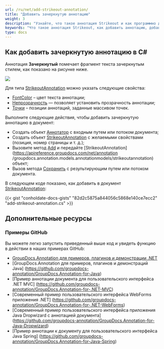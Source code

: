 ```yaml
---
url: /ru/net/add-strikeout-annotation/
title: "Добавить зачеркнутую аннотацию"
weight: 3
description: "Узнайте, что такое аннотация Strikeout и как программно добавить ее в документ с помощью API GroupDocs.Annotation, который является частью Conholdate.Total для .NET."
keywords: "Что такое аннотация Strikeout, как добавить аннотацию, добавить аннотацию Strikeout"
type: docs
---
```


## Как добавить зачеркнутую аннотацию в C#
Аннотация **Зачеркнутый** помечает фрагмент текста зачеркнутым стилем, как показано на рисунке ниже.

![](https://docs.groupdocs.com/annotation/net/images/add-strikeout-annotation.png)

Для типа [StrikeoutAnnotation](https://apireference.groupdocs.com/net/annotation/groupdocs.annotation.models.annotationmodels/strikeoutannotation) можно указать следующие свойства:

* [FontColor](https://apireference.groupdocs.com/annotation/net/groupdocs.annotation.models.annotationmodels/strikeoutannotation/properties/fontcolor) – цвет текста аннотации;
* [Непрозрачность](https://apireference.groupdocs.com/annotation/net/groupdocs.annotation.models.annotationmodels/areaannotation/properties/opacity) — позволяет установить прозрачность аннотации;
* [Точки](https://apireference.groupdocs.com/annotation/net/groupdocs.annotation.models.annotationmodels/strikeoutannotation/properties/points) – позиции аннотаций, заданные массивом точек.
      





    





Выполните следующие действия, чтобы добавить зачеркнутую аннотацию в документ:

* Создать объект [Аннотатор](https://apireference.groupdocs.com/net/annotation/groupdocs.annotation/annotator) с входным путем или потоком документа;
* Создать объект [StrikeoutAnnotation](https://apireference.groupdocs.com/net/annotation/groupdocs.annotation.models.annotationmodels/strikeoutannotation) с желаемыми свойствами (позиция, номер страницы и т. д.);
* Вызовите метод [Add](https://apireference.groupdocs.com/net/annotation/groupdocs.annotation/annotator/methods/add) и передайте [StrikeoutAnnotation](https://apireference.groupdocs.com/net/annotation /groupdocs.annotation.models.annotationmodels/strikeoutannotation) объект;
* Вызов метода [Сохранить](https://apireference.groupdocs.com/net/annotation/groupdocs.annotation/annotator/methods/save/index) с результирующим путем или потоком документа.

  


В следующем коде показано, как добавить в документ [StrikeoutAnnotation](https://apireference.groupdocs.com/net/annotation/groupdocs.annotation.models.annotationmodels/strikeoutannotation):


{{< gist "conholdate-docs-gists" "82d2c5875a844056c5868e140ce7ecc2" "add-strikeout-annotation.cs" >}}
    





## Дополнительные ресурсы
### Примеры GitHub
Вы можете легко запустить приведенный выше код и увидеть функцию в действии в наших примерах GitHub:

* [GroupDocs.Annotation для примеров, плагинов и демонстрации .NET](https://github.com/groupdocs-annotation/GroupDocs.Annotation-for-.NET)
* [GroupDocs.Annotation для примеров, плагинов и демонстраций Java] (https://github.com/groupdocs-annotation/GroupDocs.Annotation-for-Java)
* [Пример аннотации документа для пользовательского интерфейса .NET MVC] (https://github.com/groupdocs-annotation/GroupDocs.Annotation-for-.NET-MVC)
* [Современный пример пользовательского интерфейса WebForms приложения .NET] (https://github.com/groupdocs-annotation/GroupDocs.Annotation-for-.NET-WebForms)
* [Современный пример пользовательского интерфейса приложения Java Dropwizard с аннотацией документа] (https://github.com/groupdocs-annotation/GroupDocs.Annotation-for-Java-Dropwizard)
* [Пример аннотации к документу для пользовательского интерфейса Java Spring] (https://github.com/groupdocs-annotation/GroupDocs.Annotation-for-Java-Spring)
    







